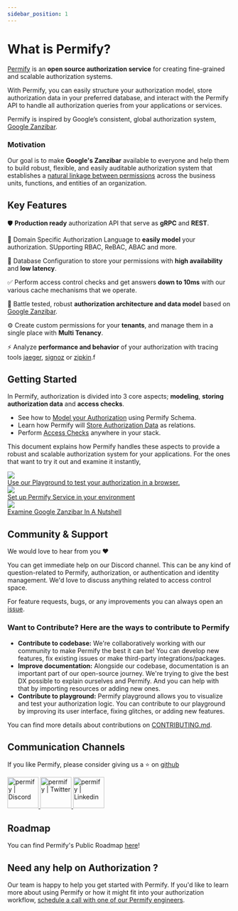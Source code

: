 ```yaml
---
sidebar_position: 1
---
```


# What is Permify?

[Permify](https://github.com/Permify/permify) is an **open source authorization service** for creating fine-grained and scalable authorization systems.

With Permify, you can easily structure your authorization model, store authorization data in your preferred database, and interact with the Permify API to handle all authorization queries from your applications or services.

Permify is inspired by Google’s consistent, global authorization system, [Google Zanzibar](https://www.permify.co/post/google-zanzibar-in-a-nutshell/).

### Motivation

Our goal is to make **Google's Zanzibar** available to everyone and help them to build robust, flexible, and easily auditable authorization system that establishes a [natural linkage between permissions](https://www.permify.co/post/power-of-relational-based-access-control/) across the business units, functions, and entities of an organization.

## Key Features

🛡️ **Production ready** authorization API that serve as **gRPC** and **REST**.

🔮 Domain Specific Authorization Language to **easily model** your authorization. SUpporting RBAC, ReBAC, ABAC and more.

🔐 Database Configuration to store your permissions with **high availability** and **low latency**.

✅ Perform access control checks and get answers **down to 10ms** with our various cache mechanisms that we operate.

💪 Battle tested, robust **authorization architecture and data model** based on [Google Zanzibar](https://storage.googleapis.com/pub-tools-public-publication-data/pdf/41f08f03da59f5518802898f68730e247e23c331.pdf).

⚙️ Create custom permissions for your **tenants**, and manage them in a single place with **Multi Tenancy**.

⚡ Analyze **performance and behavior** of your authorization with tracing tools [jaeger], [signoz] or [zipkin].f

[jaeger]: https://www.jaegertracing.io/
[signoz]: https://signoz.io/
[zipkin]: https://zipkin.io/

## Getting Started

In Permify, authorization is divided into 3 core aspects; **modeling**, **storing authorization data** and **access checks**.  

- See how to [Model your Authorization] using Permify Schema.
- Learn how Permify will [Store Authorization Data] as relations.
- Perform [Access Checks] anywhere in your stack.

[Model your Authorization]: ../../getting-started/modeling
[Store Authorization Data]: ../../getting-started/sync-data
[Access Checks]: ../../getting-started/enforcement

This document explains how Permify handles these aspects to provide a robust and scalable authorization system for your applications. For the ones that want to try it out and examine it instantly, 

<div className="getting-started-grid" >
    <a href="https://play.permify.co/">
        <div className="btn-thumb">
            <div className="thumbnail">
                <img src="https://uploads-ssl.webflow.com/61bb34defcff34f786b458ce/6332bb38106ffd85102bb3bc_Screen%20Shot%202022-09-27%20at%2011.58.27.png"/>
            </div>
           <div className="thumb-txt">Use our Playground to test your authorization in a browser. </div>
        </div>
    </a>
    <a href="../../installation/overview">
        <div className="btn-thumb">
            <div className="thumbnail">
                 <img src="https://user-images.githubusercontent.com/34595361/199695094-872d50fc-c33b-4d15-ad1d-a3899911a16a.png"/>
            </div>
            <div className="thumb-txt">Set up Permify Service in your environment</div>
        </div>
    </a>
    <a href="https://www.permify.co/post/google-zanzibar-in-a-nutshell">
        <div className="btn-thumb">
            <div className="thumbnail">
                <img src="https://uploads-ssl.webflow.com/61bb34defcff34f786b458ce/634520d7859cd419ec89f9ef_Google%20Zanzibar%20in%20a%20Nutshell-1.png"/>
            </div>
            <div className="thumb-txt">Examine Google Zanzibar In A Nutshell</div>
        </div>
    </a>
</div>

## Community & Support

We would love to hear from you :heart:

You can get immediate help on our Discord channel. This can be any kind of question-related to Permify, authorization, or authentication and identity management. We'd love to discuss anything related to access control space.

For feature requests, bugs, or any improvements you can always open an [issue](https://github.com/permify/permify/issues). 

### Want to Contribute? Here are the ways to contribute to Permify

* **Contribute to codebase:** We're collaboratively working with our community to make Permify the best it can be! You can develop new features, fix existing issues or make third-party integrations/packages. 
* **Improve documentation:** Alongside our codebase, documentation is an important part of our open-source journey. We're trying to give the best DX possible to explain ourselves and Permify. And you can help with that by importing resources or adding new ones.
* **Contribute to playground:** Permify playground allows you to visualize and test your authorization logic. You can contribute to our playground by improving its user interface, fixing glitches, or adding new features.

You can find more details about contributions on [CONTRIBUTING.md](https://github.com/Permify/permify/blob/master/CONTRIBUTING.md).

## Communication Channels

If you like Permify, please consider giving us a :star: on [github](https://github.com/permify/permify)

<p align="left">
<a href="https://discord.gg/n6KfzYxhPp">
 <img height="70px" width="70px" alt="permify | Discord" src="https://user-images.githubusercontent.com/39353278/187209316-3d01a799-c51b-4eaa-8f52-168047078a14.png" />
</a>
<a href="https://twitter.com/GetPermify">
  <img height="70px" width="70px" alt="permify | Twitter" src="https://user-images.githubusercontent.com/39353278/187209323-23f14261-d406-420d-80eb-1aa707a71043.png"/>
</a>
<a href="https://www.linkedin.com/company/permifyco">
  <img height="70px" width="70px" alt="permify | Linkedin" src="https://user-images.githubusercontent.com/39353278/187209321-03293a24-6f63-4321-b362-b0fc89fdd879.png" />
</a>
</p>

## Roadmap

You can find Permify's Public Roadmap [here](https://github.com/orgs/Permify/projects/1)!

## Need any help on Authorization ?

Our team is happy to help you get started with Permify. If you'd like to learn more about using Permify or how it might fit into your authorization workflow, [schedule a call with one of our Permify engineers](https://meetings-eu1.hubspot.com/ege-aytin/call-with-an-expert).

